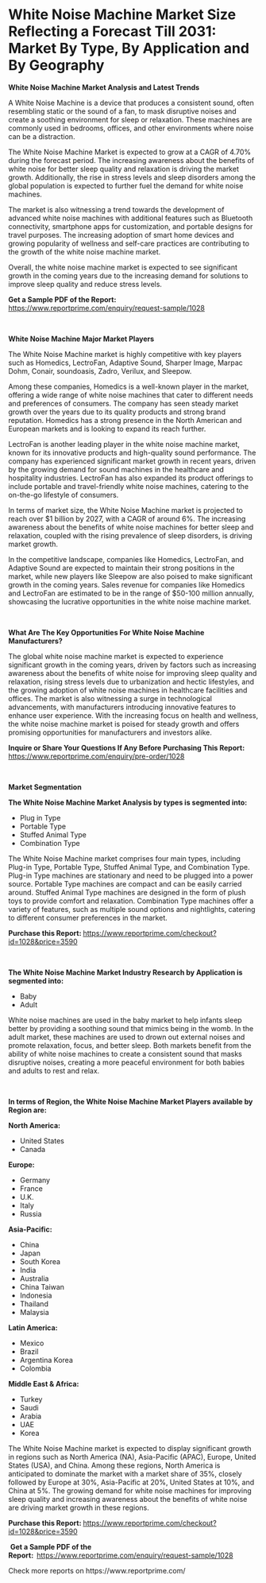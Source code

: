 <p><h1>White Noise Machine Market Size Reflecting a Forecast Till 2031: Market By Type, By Application and By Geography</h1></p><p><strong>White Noise Machine Market Analysis and Latest Trends</strong></p>
<p><p>A White Noise Machine is a device that produces a consistent sound, often resembling static or the sound of a fan, to mask disruptive noises and create a soothing environment for sleep or relaxation. These machines are commonly used in bedrooms, offices, and other environments where noise can be a distraction.</p><p>The White Noise Machine Market is expected to grow at a CAGR of 4.70% during the forecast period. The increasing awareness about the benefits of white noise for better sleep quality and relaxation is driving the market growth. Additionally, the rise in stress levels and sleep disorders among the global population is expected to further fuel the demand for white noise machines.</p><p>The market is also witnessing a trend towards the development of advanced white noise machines with additional features such as Bluetooth connectivity, smartphone apps for customization, and portable designs for travel purposes. The increasing adoption of smart home devices and growing popularity of wellness and self-care practices are contributing to the growth of the white noise machine market.</p><p>Overall, the white noise machine market is expected to see significant growth in the coming years due to the increasing demand for solutions to improve sleep quality and reduce stress levels.</p></p>
<p><strong>Get a Sample PDF of the Report:&nbsp;</strong> <a href="https://www.reportprime.com/enquiry/request-sample/1028">https://www.reportprime.com/enquiry/request-sample/1028</a></p>
<p>&nbsp;</p>
<p><strong>White Noise Machine Major Market Players</strong></p>
<p><p>The White Noise Machine market is highly competitive with key players such as Homedics, LectroFan, Adaptive Sound, Sharper Image, Marpac Dohm, Conair, soundoasis, Zadro, Verilux, and Sleepow. </p><p>Among these companies, Homedics is a well-known player in the market, offering a wide range of white noise machines that cater to different needs and preferences of consumers. The company has seen steady market growth over the years due to its quality products and strong brand reputation. Homedics has a strong presence in the North American and European markets and is looking to expand its reach further.</p><p>LectroFan is another leading player in the white noise machine market, known for its innovative products and high-quality sound performance. The company has experienced significant market growth in recent years, driven by the growing demand for sound machines in the healthcare and hospitality industries. LectroFan has also expanded its product offerings to include portable and travel-friendly white noise machines, catering to the on-the-go lifestyle of consumers.</p><p>In terms of market size, the White Noise Machine market is projected to reach over $1 billion by 2027, with a CAGR of around 6%. The increasing awareness about the benefits of white noise machines for better sleep and relaxation, coupled with the rising prevalence of sleep disorders, is driving market growth.</p><p>In the competitive landscape, companies like Homedics, LectroFan, and Adaptive Sound are expected to maintain their strong positions in the market, while new players like Sleepow are also poised to make significant growth in the coming years. Sales revenue for companies like Homedics and LectroFan are estimated to be in the range of $50-100 million annually, showcasing the lucrative opportunities in the white noise machine market.</p></p>
<p>&nbsp;</p>
<p><strong>What Are The Key Opportunities For White Noise Machine Manufacturers?</strong></p>
<p><p>The global white noise machine market is expected to experience significant growth in the coming years, driven by factors such as increasing awareness about the benefits of white noise for improving sleep quality and relaxation, rising stress levels due to urbanization and hectic lifestyles, and the growing adoption of white noise machines in healthcare facilities and offices. The market is also witnessing a surge in technological advancements, with manufacturers introducing innovative features to enhance user experience. With the increasing focus on health and wellness, the white noise machine market is poised for steady growth and offers promising opportunities for manufacturers and investors alike.</p></p>
<p><strong>Inquire or Share Your Questions If Any Before Purchasing This Report:</strong> <a href="https://www.reportprime.com/enquiry/pre-order/1028">https://www.reportprime.com/enquiry/pre-order/1028</a></p>
<p>&nbsp;</p>
<p><strong>Market Segmentation</strong></p>
<p><strong>The White Noise Machine Market Analysis by types is segmented into:</strong></p>
<p><ul><li>Plug in Type</li><li>Portable Type</li><li>Stuffed Animal Type</li><li>Combination Type</li></ul></p>
<p><p>The White Noise Machine market comprises four main types, including Plug-in Type, Portable Type, Stuffed Animal Type, and Combination Type. Plug-in Type machines are stationary and need to be plugged into a power source. Portable Type machines are compact and can be easily carried around. Stuffed Animal Type machines are designed in the form of plush toys to provide comfort and relaxation. Combination Type machines offer a variety of features, such as multiple sound options and nightlights, catering to different consumer preferences in the market.</p></p>
<p><strong>Purchase this Report:&nbsp;</strong><a href="https://www.reportprime.com/checkout?id=1028&price=3590">https://www.reportprime.com/checkout?id=1028&price=3590</a></p>
<p>&nbsp;</p>
<p><strong>The White Noise Machine Market Industry Research by Application is segmented into:</strong></p>
<p><ul><li>Baby</li><li>Adult</li></ul></p>
<p><p>White noise machines are used in the baby market to help infants sleep better by providing a soothing sound that mimics being in the womb. In the adult market, these machines are used to drown out external noises and promote relaxation, focus, and better sleep. Both markets benefit from the ability of white noise machines to create a consistent sound that masks disruptive noises, creating a more peaceful environment for both babies and adults to rest and relax.</p></p>
<p>&nbsp;</p>
<p><strong>In terms of Region, the White Noise Machine Market Players available by Region are:</strong></p>
<p>
    <p> <strong> North America: </strong>
        <ul>
            <li>United States</li>
            <li>Canada</li>
        </ul>
        </p> 
    <p> <strong> Europe: </strong>
        <ul>
            <li>Germany</li>
            <li>France</li>
            <li>U.K.</li>
            <li>Italy</li>
            <li>Russia</li>
        </ul>
        </p> 
    <p> <strong> Asia-Pacific: </strong>
        <ul>
            <li>China</li>
            <li>Japan</li>
            <li>South Korea</li>
            <li>India</li>
            <li>Australia</li>
            <li>China Taiwan</li>
            <li>Indonesia</li>
            <li>Thailand</li>
            <li>Malaysia</li>
        </ul>
        </p> 
    <p> <strong> Latin America: </strong>
        <ul>
            <li>Mexico</li>
            <li>Brazil</li>
            <li>Argentina Korea</li>
            <li>Colombia</li>
        </ul>
        </p> 
    <p> <strong> Middle East & Africa: </strong>
        <ul>
            <li>Turkey</li>
            <li>Saudi</li>
            <li>Arabia</li>
            <li>UAE</li>
            <li>Korea</li>
        </ul>
    </p>
    </p>
<p><p>The White Noise Machine market is expected to display significant growth in regions such as North America (NA), Asia-Pacific (APAC), Europe, United States (USA), and China. Among these regions, North America is anticipated to dominate the market with a market share of 35%, closely followed by Europe at 30%, Asia-Pacific at 20%, United States at 10%, and China at 5%. The growing demand for white noise machines for improving sleep quality and increasing awareness about the benefits of white noise are driving market growth in these regions.</p></p>
<p><strong>Purchase this Report: </strong><a href="https://www.reportprime.com/checkout?id=1028&price=3590">https://www.reportprime.com/checkout?id=1028&price=3590</a></p>
<p>&nbsp;<strong>Get a Sample PDF of the Report:&nbsp;&nbsp;</strong><a href="https://www.reportprime.com/enquiry/request-sample/1028">https://www.reportprime.com/enquiry/request-sample/1028</a></p>
<p><strong></strong></p>
<p>Check more reports on https://www.reportprime.com/</p>